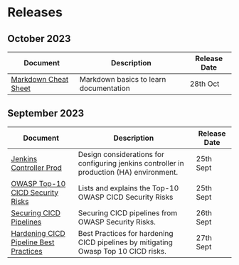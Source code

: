 # Releases

## October 2023

| **Document** | Description | **Release Date** |
| --- | --- | --- |
| [Markdown Cheat Sheet](./docs/miscellaneous/documentation/MARKDOWN.md) | Markdown basics to learn documentation | 28th Oct |

## September 2023

| **Document** | Description | **Release Date** |
| --- | --- | --- |
| [Jenkins Controller Prod](./docs/automation/cicd/jenkins/jenkins-controller-production.md) | Design considerations for configuring jenkins controller in production (HA) environment. | 25th Sept |
| [OWASP Top-10 CICD Security Risks](./docs/security/cicd/owasp-top-10-security-vul.md) | Lists and explains the Top-10 OWASP CICD Security Risks | 25th Sept |
| [Securing CICD Pipelines](./docs/security/cicd/securing_cicd_pipelines.md) | Securing CICD pipelines from OWASP Security Risks. | 26th Sept |
| [Hardening CICD Pipeline Best Practices](./docs/security/cicd/hardening_cicd_pipelines.md) | Best Practices for hardening CICD pipelines by mitigating Owasp Top 10 CICD risks. | 27th Sept |

